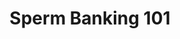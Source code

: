 ---
title: Sperm Banking 101
description: Sperm banking basics, from its history to how it's used.
---
